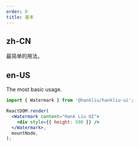 ```yaml
---
order: 0
title: 基本
---
```


## zh-CN

最简单的用法。

## en-US

The most basic usage.

```jsx
import { Watermark } from '@hankliu/hankliu-ui';

ReactDOM.render(
  <Watermark content="Hank Liu UI">
    <div style={{ height: 500 }} />
  </Watermark>,
  mountNode,
);
```
